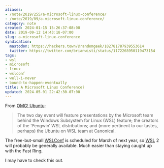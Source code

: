 ```yaml
---
aliases:
- /note/2019/255/a-microsoft-linux-conference/
- /note/2019/09/a-microsoft-linux-conference/
category: note
created: 2024-01-15 15:26:37-08:00
date: 2019-09-12 14:43:18-07:00
slug: a-microsoft-linux-conference
syndication:
  mastodon: https://hackers.town/@randomgeek/102781787939553614
  twitter: https://twitter.com/brianwisti/status/1172268950119473154
tags:
- wsl
- microsoft
- linux
- wslconf
- well-i-never
- bound-to-happen-eventually
title: A Microsoft Linux Conference?
updated: 2024-05-01 22:42:30-07:00
---
```


From [OMG! Ubuntu](https://www.omgubuntu.co.uk/2019/09/microsoft-linux-conference-wslconf-march-2020):

 > 
 > The two day event will feature presentations by the Microsoft team behind the Windows Subsystem for Linux (WSL) feature; the creators of the ‘Pengwin‘ WSL distributions; and (more pertinent to our tastes, perhaps) the Ubuntu on WSL team at Canonical.

The free-but-small [WSLConf](https://www.wslconf.dev/) is scheduled for March of next year, so [WSL](../../../card/WSL.md) 2 will probably be generally available. Much easier than staying caught up with the Fast Ring.

I may have to check this out.